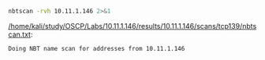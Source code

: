 ```bash
nbtscan -rvh 10.11.1.146 2>&1
```

[/home/kali/study/OSCP/Labs/10.11.1.146/results/10.11.1.146/scans/tcp139/nbtscan.txt](file:///home/kali/study/OSCP/Labs/10.11.1.146/results/10.11.1.146/scans/tcp139/nbtscan.txt):

```
Doing NBT name scan for addresses from 10.11.1.146



```
